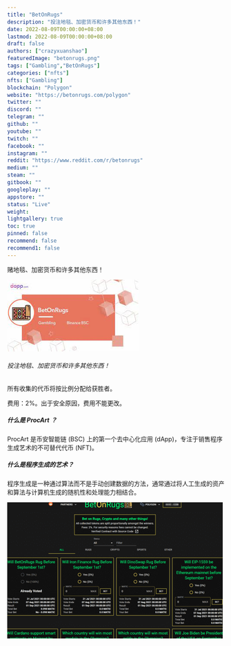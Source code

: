 ```yaml
---
title: "BetOnRugs"
description: "投注地毯、加密货币和许多其他东西！"
date: 2022-08-09T00:00:00+08:00
lastmod: 2022-08-09T00:00:00+08:00
draft: false
authors: ["crazyxuanshao"]
featuredImage: "betonrugs.png"
tags: ["Gambling","BetOnRugs"]
categories: ["nfts"]
nfts: ["Gambling"]
blockchain: "Polygon"
website: "https://betonrugs.com/polygon"
twitter: ""
discord: ""
telegram: ""
github: ""
youtube: ""
twitch: ""
facebook: ""
instagram: ""
reddit: "https://www.reddit.com/r/betonrugs"
medium: ""
steam: ""
gitbook: ""
googleplay: ""
appstore: ""
status: "Live"
weight: 
lightgallery: true
toc: true
pinned: false
recommend: false
recommend1: false
---
```

<p>赌地毯、加密货币和许多其他东西！</p>

![dsa](dsa.png)

###### 投注地毯、加密货币和许多其他东西！

所有收集的代币将按比例分配给获胜者。

费用：2%。出于安全原因，费用不能更改。

##### 什么是 ProcArt ？

ProcArt 是币安智能链 (BSC) 上的第一个去中心化应用 (dApp)，专注于销售程序生成艺术的不可替代代币 (NFT)。

##### 什么是程序生成的艺术？

程序生成是一种通过算法而不是手动创建数据的方法，通常通过将人工生成的资产和算法与计算机生成的随机性和处理能力相结合。

![dsiji](dsiji.png)